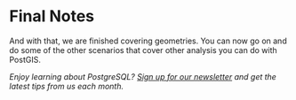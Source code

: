 # Final Notes 

And with that, we are finished covering geometries. You can now go on and do some of the other 
scenarios that cover other analysis you can do with PostGIS.

_Enjoy learning about PostgreSQL? [Sign up for our newsletter](https://www.crunchydata.com/newsletter/) and get the latest tips from us each month._
